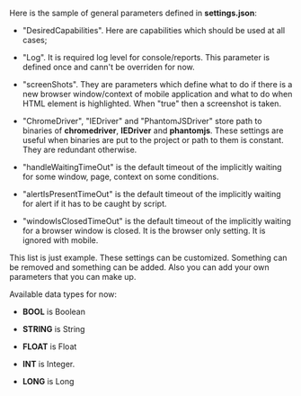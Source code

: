 Here is the sample of general parameters defined in **settings.json**:

- "DesiredCapabilities". Here are capabilities which should be used at all cases;

- "Log". It is required log level for console/reports. This parameter is defined once and cann't be overriden for now.

- "screenShots". They are parameters which define what to do if there is a new browser window/context of mobile application and 
what to do when HTML element is highlighted. When "true" then a screenshot is taken.

- "ChromeDriver", "IEDriver" and "PhantomJSDriver" store path to binaries of **chromedriver**, **IEDriver** and **phantomjs**. These settings are useful when binaries are put to the project or path to them is constant. They are redundant otherwise.

-  "handleWaitingTimeOut" is the default timeout of the implicitly waiting for some window, page, context on some conditions. 

- "alertIsPresentTimeOut" is the default timeout of the implicitly waiting for alert if it has to be caught by script.

- "windowIsClosedTimeOut" is the default timeout of the implicitly waiting for a browser window is closed. It is the browser only
setting. It is ignored with mobile.

This list is just example. These settings can be customized. Something can be removed and something can be added. Also you can add your own parameters that you can make up.

Available data types for now:

- **BOOL** is Boolean

- **STRING** is String

- **FLOAT** is Float

- **INT** is Integer.

- **LONG** is Long

 
